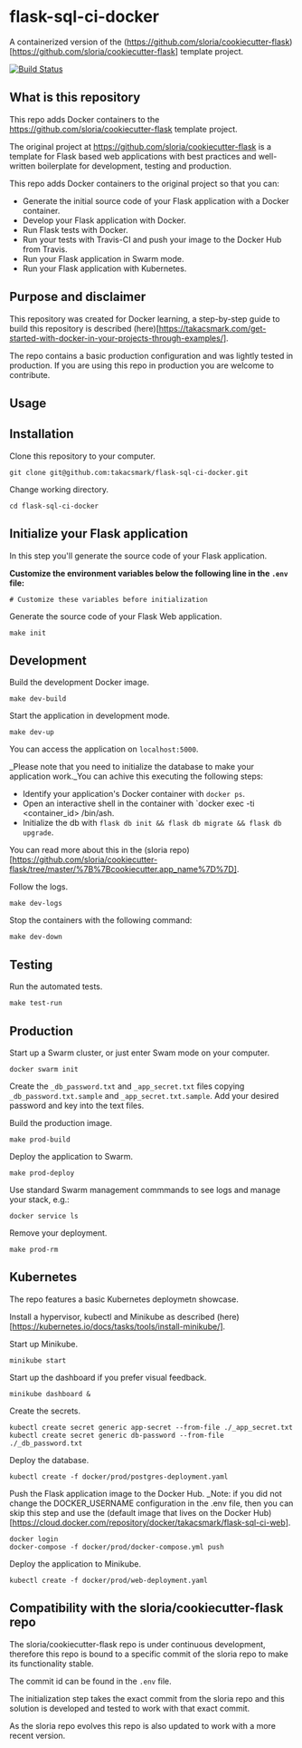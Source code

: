 # flask-sql-ci-docker

A containerized version of the (https://github.com/sloria/cookiecutter-flask)[https://github.com/sloria/cookiecutter-flask] template project.

[![Build Status](https://travis-ci.org/takacsmark/flask-sql-ci-docker.svg?branch=master)](https://travis-ci.org/takacsmark/flask-sql-ci-docker)

## What is this repository

This repo adds Docker containers to the https://github.com/sloria/cookiecutter-flask template project.

The original project at https://github.com/sloria/cookiecutter-flask is a template for Flask based web applications with best practices and well-written boilerplate for development, testing and production.

This repo adds Docker containers to the original project so that you can:

* Generate the initial source code of your Flask application with a Docker container.
* Develop your Flask application with Docker.
* Run Flask tests with Docker.
* Run your tests with Travis-CI and push your image to the Docker Hub from Travis.
* Run your Flask application in Swarm mode.
* Run your Flask application with Kubernetes.

## Purpose and disclaimer

This repository was created for Docker learning, a step-by-step guide to build this repository is described (here)[https://takacsmark.com/get-started-with-docker-in-your-projects-through-examples/].

The repo contains a basic production configuration and was lightly tested in production. If you are using this repo in production you are welcome to contribute.

## Usage

## Installation

Clone this repository to your computer.

```terminal
git clone git@github.com:takacsmark/flask-sql-ci-docker.git
```

Change working directory.

```terminal
cd flask-sql-ci-docker
```

## Initialize your Flask application

In this step you'll generate the source code of your Flask application.

**Customize the environment variables below the following line in the `.env` file:**

```shell
# Customize these variables before initialization
```

Generate the source code of your Flask Web application.

```terminal
make init
```

## Development

Build the development Docker image.

```terminal
make dev-build
```

Start the application in development mode.

```termnial
make dev-up
```

You can access the application on `localhost:5000`. 

_Please note that you need to initialize the database to make your application work._You can achive this executing the following steps:

* Identify your application's Docker container with `docker ps`.
* Open an interactive shell in the container with `docker exec -ti <container_id> /bin/ash.
* Initialize the db with `flask db init && flask db migrate && flask db upgrade`.

You can read more about this in the (sloria repo)[https://github.com/sloria/cookiecutter-flask/tree/master/%7B%7Bcookiecutter.app_name%7D%7D].

Follow the logs.

```terminal
make dev-logs
```

Stop the containers with the following command:

```terminal
make dev-down
```

## Testing

Run the automated tests.

```terminal
make test-run
```

## Production

Start up a Swarm cluster, or just enter Swam mode on your computer.

```termninal
docker swarm init
```

Create the `_db_password.txt` and `_app_secret.txt` files copying `_db_password.txt.sample` and `_app_secret.txt.sample`. Add your desired password and key into the text files.

Build the production image.

```terminal
make prod-build
```

Deploy the application to Swarm.

```terminal
make prod-deploy
```

Use standard Swarm management commmands to see logs and manage your stack, e.g.:

```terminal
docker service ls
```

Remove your deployment.

```terminal
make prod-rm
```

## Kubernetes

The repo features a basic Kubernetes deploymetn showcase.

Install a hypervisor, kubectl and Minikube as described (here)[https://kubernetes.io/docs/tasks/tools/install-minikube/].

Start up Minikube.

```terminal
minikube start
```

Start up the dashboard if you prefer visual feedback.

```terminal
minikube dashboard &
```

Create the secrets.

```terminal
kubectl create secret generic app-secret --from-file ./_app_secret.txt
kubectl create secret generic db-password --from-file ./_db_password.txt
```

Deploy the database.

```termnial
kubectl create -f docker/prod/postgres-deployment.yaml 
```

Push the Flask application image to the Docker Hub. _Note: if you did not change the DOCKER_USERNAME configuration in the .env file, then you can skip this step and use the (default image that lives on the Docker Hub)[https://cloud.docker.com/repository/docker/takacsmark/flask-sql-ci-web].

```terminal
docker login
docker-compose -f docker/prod/docker-compose.yml push
```

Deploy the application to Minikube.

```terminal
kubectl create -f docker/prod/web-deployment.yaml
```

## Compatibility with the sloria/cookiecutter-flask repo

The sloria/cookiecutter-flask repo is under continuous development, therefore this repo is bound to a specific commit of the sloria repo to make its functionality stable.

The commit id can be found in the `.env` file.

The initialization step takes the exact commit from the sloria repo and this solution is developed and tested to work with that exact commit.

As the sloria repo evolves this repo is also updated to work with a more recent version.
